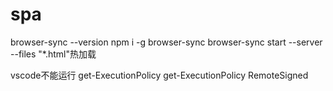 # spa

browser-sync --version
npm i -g browser-sync
browser-sync start --server --files "*.html"热加载

vscode不能运行
get-ExecutionPolicy
get-ExecutionPolicy RemoteSigned